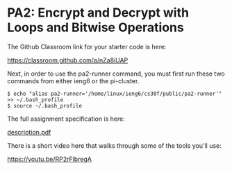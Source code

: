 # PA2: Encrypt and Decrypt with Loops and Bitwise Operations

The Github Classroom link for your starter code is here:

https://classroom.github.com/a/nZa8iUAP

Next, in order to use the pa2-runner command, you must first run these two commands from
either ieng6 or the pi-cluster.

```
$ echo "alias pa2-runner='/home/linux/ieng6/cs30f/public/pa2-runner'" >> ~/.bash_profile
$ source ~/.bash_profile
```

The full assignment specification is here:

[description.pdf](./description.pdf)

There is a short video here that walks through some of the tools you'll use:

https://youtu.be/RP2rFlbregA

